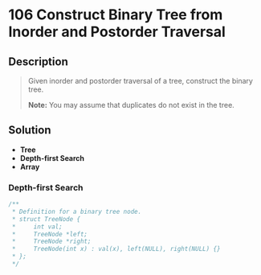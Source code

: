 # 106 Construct Binary Tree from Inorder and Postorder Traversal

## Description

>Given inorder and postorder traversal of a tree, construct the binary tree.
>
>**Note:**
>You may assume that duplicates do not exist in the tree.
## Solution

-  **Tree**
-  **Depth-first Search**
-  **Array**

### Depth-first Search

```C++
/**
 * Definition for a binary tree node.
 * struct TreeNode {
 *     int val;
 *     TreeNode *left;
 *     TreeNode *right;
 *     TreeNode(int x) : val(x), left(NULL), right(NULL) {}
 * };
 */


```